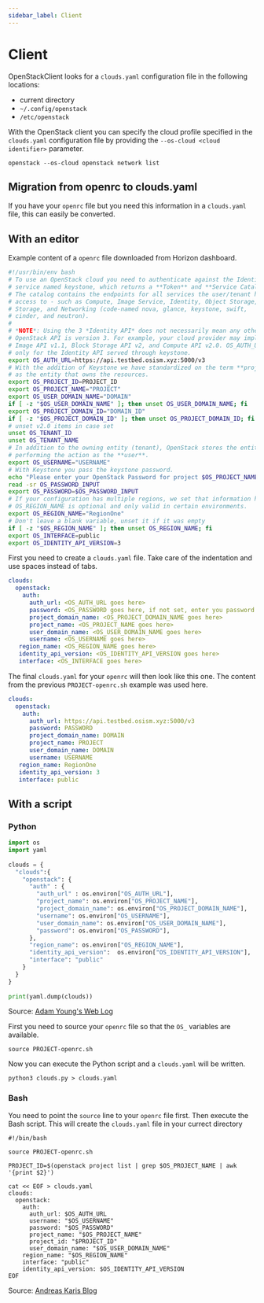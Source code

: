 ```yaml
---
sidebar_label: Client
---
```


# Client

OpenStackClient looks for a `clouds.yaml` configuration file in the following locations:

- current directory
- `~/.config/openstack`
- `/etc/openstack`

With the OpenStack client you can specify the cloud profile specified in the `clouds.yaml`
configuration file  by providing the `--os-cloud <cloud identifier>` parameter.

```
openstack --os-cloud openstack network list
```

## Migration from openrc to clouds.yaml

If you have your `openrc` file  but you need this information in a `clouds.yaml` file,
this can easily be converted.

## With an editor

Example content of a `openrc` file downloaded from Horizon dashboard.

```sh title="PROJECT-openrc.sh"
#!/usr/bin/env bash
# To use an OpenStack cloud you need to authenticate against the Identity
# service named keystone, which returns a **Token** and **Service Catalog**.
# The catalog contains the endpoints for all services the user/tenant has
# access to - such as Compute, Image Service, Identity, Object Storage, Block
# Storage, and Networking (code-named nova, glance, keystone, swift,
# cinder, and neutron).
#
# *NOTE*: Using the 3 *Identity API* does not necessarily mean any other
# OpenStack API is version 3. For example, your cloud provider may implement
# Image API v1.1, Block Storage API v2, and Compute API v2.0. OS_AUTH_URL is
# only for the Identity API served through keystone.
export OS_AUTH_URL=https://api.testbed.osism.xyz:5000/v3
# With the addition of Keystone we have standardized on the term **project**
# as the entity that owns the resources.
export OS_PROJECT_ID=PROJECT_ID
export OS_PROJECT_NAME="PROJECT"
export OS_USER_DOMAIN_NAME="DOMAIN"
if [ -z "$OS_USER_DOMAIN_NAME" ]; then unset OS_USER_DOMAIN_NAME; fi
export OS_PROJECT_DOMAIN_ID="DOMAIN_ID"
if [ -z "$OS_PROJECT_DOMAIN_ID" ]; then unset OS_PROJECT_DOMAIN_ID; fi
# unset v2.0 items in case set
unset OS_TENANT_ID
unset OS_TENANT_NAME
# In addition to the owning entity (tenant), OpenStack stores the entity
# performing the action as the **user**.
export OS_USERNAME="USERNAME"
# With Keystone you pass the keystone password.
echo "Please enter your OpenStack Password for project $OS_PROJECT_NAME as user $OS_USERNAME: "
read -sr OS_PASSWORD_INPUT
export OS_PASSWORD=$OS_PASSWORD_INPUT
# If your configuration has multiple regions, we set that information here.
# OS_REGION_NAME is optional and only valid in certain environments.
export OS_REGION_NAME="RegionOne"
# Don't leave a blank variable, unset it if it was empty
if [ -z "$OS_REGION_NAME" ]; then unset OS_REGION_NAME; fi
export OS_INTERFACE=public
export OS_IDENTITY_API_VERSION=3
```

First you need to create a `clouds.yaml` file. Take care of the indentation and
use spaces instead of tabs.

```yaml title="clouds.yaml"
clouds:
  openstack:
    auth:
      auth_url: <OS_AUTH_URL goes here> 
      password: <OS_PASSWORD goes here, if not set, enter you password here>
      project_domain_name: <OS_PROJECT_DOMAIN_NAME goes here>
      project_name: <OS_PROJECT_NAME goes here>
      user_domain_name: <OS_USER_DOMAIN_NAME goes here>
      username: <OS_USERNAME goes here>
   region_name: <OS_REGION_NAME goes here>
   identity_api_version: <OS_IDENTITY_API_VERSION goes here> 
   interface: <OS_INTERFACE goes here>
```

The final `clouds.yaml` for your `openrc` will then look like this one. The content
from the previous `PROJECT-openrc.sh` example was used here.

```yaml title="clouds.yaml"
clouds:
  openstack:
    auth:
      auth_url: https://api.testbed.osism.xyz:5000/v3
      password: PASSWORD
      project_domain_name: DOMAIN
      project_name: PROJECT
      user_domain_name: DOMAIN
      username: USERNAME
   region_name: RegionOne
   identity_api_version: 3
   interface: public
```

## With a script

### Python

```python title="clouds.py"
import os
import yaml
 
clouds = {
  "clouds":{
    "openstack": {
      "auth" : {
        "auth_url" : os.environ["OS_AUTH_URL"],
        "project_name": os.environ["OS_PROJECT_NAME"],
        "project_domain_name": os.environ["OS_PROJECT_DOMAIN_NAME"],
        "username": os.environ["OS_USERNAME"],
        "user_domain_name": os.environ["OS_USER_DOMAIN_NAME"],
        "password": os.environ["OS_PASSWORD"],
      },
      "region_name": os.environ["OS_REGION_NAME"],
      "identity_api_version":  os.environ["OS_IDENTITY_API_VERSION"],
      "interface": "public"
    }
  }
}
 
print(yaml.dump(clouds))
```

Source: [Adam Young's Web Log](https://adam.younglogic.com/2022/03/generating-a-clouds-yaml-file)

First you need to source your `openrc` file so that the `OS_` variables are available.

```
source PROJECT-openrc.sh
```

Now you can execute the Python script and a `clouds.yaml` will be written.

```
python3 clouds.py > clouds.yaml
```

### Bash

You need to point the `source` line to your `openrc` file first. Then execute the Bash script.
This will create the `clouds.yaml` file in your currect directory

```
#!/bin/bash

source PROJECT-openrc.sh

PROJECT_ID=$(openstack project list | grep $OS_PROJECT_NAME | awk '{print $2}')

cat << EOF > clouds.yaml
clouds:
  openstack:
    auth:
      auth_url: $OS_AUTH_URL
      username: "$OS_USERNAME"
      password: "$OS_PASSWORD"
      project_name: "$OS_PROJECT_NAME"
      project_id: "$PROJECT_ID"
      user_domain_name: "$OS_USER_DOMAIN_NAME"
    region_name: "$OS_REGION_NAME"
    interface: "public"
    identity_api_version: $OS_IDENTITY_API_VERSION
EOF
```
Source: [Andreas Karis Blog](https://andreaskaris.github.io/blog/openstack/using_clouds_yaml)
